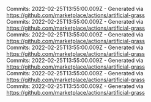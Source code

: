 Commits: 2022-02-25T13:55:00.009Z - Generated via https://github.com/marketplace/actions/artificial-grass
<br>
Commits: 2022-02-25T13:55:00.009Z - Generated via https://github.com/marketplace/actions/artificial-grass
<br>
Commits: 2022-02-25T13:55:00.009Z - Generated via https://github.com/marketplace/actions/artificial-grass
<br>
Commits: 2022-02-25T13:55:00.009Z - Generated via https://github.com/marketplace/actions/artificial-grass
<br>
Commits: 2022-02-25T13:55:00.009Z - Generated via https://github.com/marketplace/actions/artificial-grass
<br>
Commits: 2022-02-25T13:55:00.009Z - Generated via https://github.com/marketplace/actions/artificial-grass
<br>
Commits: 2022-02-25T13:55:00.009Z - Generated via https://github.com/marketplace/actions/artificial-grass
<br>
